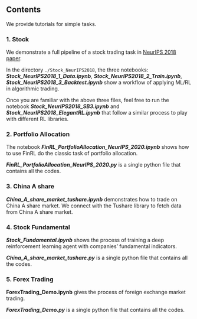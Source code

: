 ## Contents

We provide tutorials for simple tasks.


### **1. Stock**

We demonstrate a full pipeline of a stock trading task in [NeurIPS 2018 paper](https://arxiv.org/abs/1811.07522).

In the directory `./Stock_NeurIPS2018`, the three notebooks: ***Stock_NeurIPS2018_1_Data.ipynb***, ***Stock_NeurIPS2018_2_Train.ipynb***, ***Stock_NeurIPS2018_3_Backtest.ipynb*** show a workflow of applying ML/RL in algorithmic trading.

Once you are familiar with the above three files, feel free to run the notebook ***Stock_NeurIPS2018_SB3.ipynb*** and ***Stock_NeurIPS2018_ElegantRL.ipynb*** that follow a similar process to play with different RL libraries.


### **2. Portfolio Allocation**

The notebook ***FinRL_PortfolioAllocation_NeurIPS_2020.ipynb*** shows how to use FinRL do the classic task of portfolio allocation. 

***FinRL_PortfolioAllocation_NeurIPS_2020.py*** is a single python file that contains all the codes.


### **3. China A share**

***China_A_share_market_tushare.ipynb*** demonstrates how to trade on China A share market. We connect with the Tushare library to fetch data from China A share market.


### **4. Stock Fundamental**

***Stock_Fundamental.ipynb*** shows the process of training a deep reinforcement learning agent with companies’ fundamental indicators.

***China_A_share_market_tushare.py*** is a single python file that contains all the codes.


### **5. Forex Trading**

**ForexTrading_Demo.ipynb** gives the process of foreign exchange market trading.

***ForexTrading_Demo.py*** is a single python file that contains all the codes.
